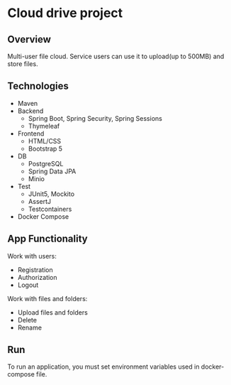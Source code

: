 # Cloud drive project

## Overview

Multi-user file cloud.
Service users can use it to upload(up to 500MB) and store files.

## Technologies

- Maven
- Backend
  - Spring Boot, Spring Security, Spring Sessions
  - Thymeleaf
- Frontend
  - HTML/CSS
  - Bootstrap 5
- DB
  - PostgreSQL
  - Spring Data JPA
  - Minio
- Test
  - JUnit5, Mockito
  - AssertJ
  - Testcontainers
- Docker Compose

## App Functionality

Work with users:
- Registration
- Authorization
- Logout

Work with files and folders:
- Upload files and folders
- Delete
- Rename

## Run
To run an application, you must set environment variables used in docker-compose file.
